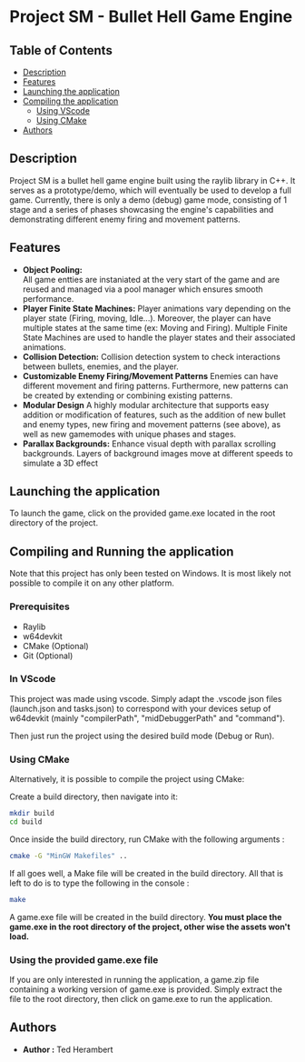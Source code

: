 # Project SM - Bullet Hell Game Engine

## Table of Contents

- [Description](#description)
- [Features](#features)
- [Launching the application](#launching-the-application)
- [Compiling the application](#compiling-the-application)
	- [Using VScode](#using-vscode)
	- [Using CMake](#using-cmake)
- [Authors](#authors)


## Description

Project SM is a bullet hell game engine built using the raylib library in C++. It serves as a prototype/demo, 
which will eventually be used to develop a full game. Currently, there is only a demo (debug) game mode, consisting of 1 stage and a series of phases showcasing the engine's capabilities and demonstrating different enemy firing and movement patterns.

## Features

- **Object Pooling:** <br>
All game entties are instaniated at the very start of the game and are reused and managed via a
pool manager which ensures smooth performance.
- **Player Finite State Machines:**
Player animations vary depending on the player state (Firing, moving, Idle...). Moreover, the player can
have multiple states at the same time (ex: Moving and Firing). Multiple Finite State Machines are used to handle
the player states and their associated animations.
- **Collision Detection:**
Collision detection system to check interactions between bullets, enemies, and the player.
- **Customizable Enemy Firing/Movement Patterns**
Enemies can have different movement and firing patterns. Furthermore, new patterns can be created 
by extending or combining existing patterns.
- **Modular Design**
A highly modular architecture that supports easy addition or modification of features, such as
the addition of new bullet and enemy types, new firing and movement patterns (see above), as
well as new gamemodes with unique phases and stages.
- **Parallax Backgrounds:**
Enhance visual depth with parallax scrolling backgrounds. Layers of background images move at different 
speeds to simulate a 3D effect

## Launching the application

To launch the game, click on the provided game.exe located in the root directory of the project.

## Compiling and Running the application
Note that this project has only been tested on Windows. It is most likely not possible
to compile it on any other platform.

### Prerequisites
- Raylib
- w64devkit
- CMake (Optional)
- Git (Optional)

### In VScode

This project was made using vscode. Simply adapt the .vscode json files (launch.json and tasks.json)
to correspond with your devices setup of w64devkit (mainly "compilerPath", "midDebuggerPath" and "command").

Then just run the project using the desired build mode (Debug or Run).

### Using CMake

Alternatively, it is possible to compile the project using CMake:

Create a build directory, then navigate into it:
```bash
mkdir build
cd build
```

Once inside the build directory, run CMake with the following arguments :
```bash
cmake -G "MinGW Makefiles" .. 
```

If all goes well, a Make file will be created in the build directory. All that is
left to do is to type the following in the console :
```bash
make
```
A game.exe file will be created in the build directory. 
**You must place the game.exe in the root directory of the project, other wise the assets won't load.**

### Using the provided game.exe file
If you are only interested in running the application, a game.zip file containing a working version of game.exe is provided. Simply extract the file to the root directory, then click on game.exe to run the application.

## Authors

- **Author :** Ted Herambert
